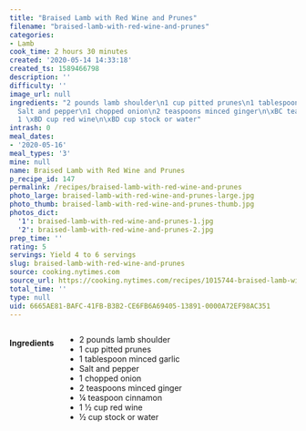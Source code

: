 ```yaml
---
title: "Braised Lamb with Red Wine and Prunes"
filename: "braised-lamb-with-red-wine-and-prunes"
categories:
- Lamb
cook_time: 2 hours 30 minutes
created: '2020-05-14 14:33:18'
created_ts: 1589466798
description: ''
difficulty: ''
image_url: null
ingredients: "2 pounds lamb shoulder\n1 cup pitted prunes\n1 tablespoon minced garlic\n\
  Salt and pepper\n1 chopped onion\n2 teaspoons minced ginger\n\xBC teaspoon cinnamon\n\
  1 \xBD cup red wine\n\xBD cup stock or water"
intrash: 0
meal_dates:
- '2020-05-16'
meal_types: '3'
mine: null
name: Braised Lamb with Red Wine and Prunes
p_recipe_id: 147
permalink: /recipes/braised-lamb-with-red-wine-and-prunes
photo_large: braised-lamb-with-red-wine-and-prunes-large.jpg
photo_thumb: braised-lamb-with-red-wine-and-prunes-thumb.jpg
photos_dict:
  '1': braised-lamb-with-red-wine-and-prunes-1.jpg
  '2': braised-lamb-with-red-wine-and-prunes-2.jpg
prep_time: ''
rating: 5
servings: Yield 4 to 6 servings
slug: braised-lamb-with-red-wine-and-prunes
source: cooking.nytimes.com
source_url: https://cooking.nytimes.com/recipes/1015744-braised-lamb-with-red-wine-and-prunes?action=click&module=Global%20Search%20Recipe%20Card&pgType=search&rank=19
total_time: ''
type: null
uid: 6665AE81-BAFC-41FB-B3B2-CE6FB6A69405-13891-0000A72EF98AC351
---
```

<div class="large-8 medium-7 columns" id="writeup">	</div><!-- #writeup -->
</div><!-- #row-one -->
<div class="row" id="row-two">	<div class="medium-4 small-5 columns" id="ingredients"><h4>Ingredients</h4><div class="box box-ingredients content"><ul>
<li>2 pounds lamb shoulder</li>
<li>1 cup pitted prunes</li>
<li>1 tablespoon minced garlic</li>
<li>Salt and pepper</li>
<li>1 chopped onion</li>
<li>2 teaspoons minced ginger</li>
<li>¼ teaspoon cinnamon</li>
<li>1 ½ cup red wine</li>
<li>½ cup stock or water</li>
</ul>
</div>	</div>	<div class="medium-6 small-7 columns" id="directions">	</div>